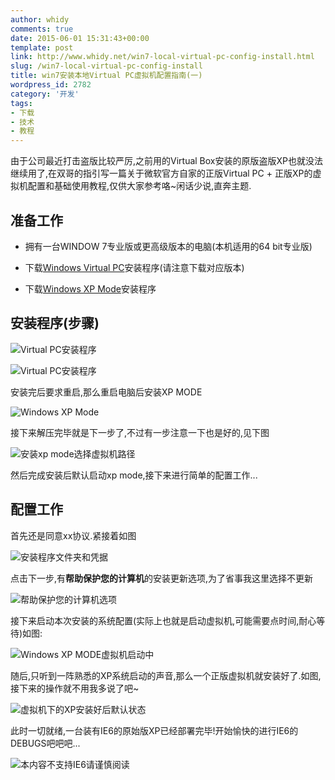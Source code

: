 ```yaml
---
author: whidy
comments: true
date: 2015-06-01 15:31:43+00:00
template: post
link: http://www.whidy.net/win7-local-virtual-pc-config-install.html
slug: /win7-local-virtual-pc-config-install
title: win7安装本地Virtual PC虚拟机配置指南(一)
wordpress_id: 2782
category: '开发'
tags:
- 下载
- 技术
- 教程
---
```


由于公司最近打击盗版比较严厉,之前用的Virtual Box安装的原版盗版XP也就没法继续用了,在双哥的指引写一篇关于微软官方自家的正版Virtual PC + 正版XP的虚拟机配置和基础使用教程,仅供大家参考咯~闲话少说,直奔主题.


## **准备工作**





	
  * 拥有一台WINDOW 7专业版或更高级版本的电脑(本机适用的64 bit专业版)

	
  * 下载[Windows Virtual PC](https://www.microsoft.com/zh-cn/download/details.aspx?id=3702)安装程序(请注意下载对应版本)

	
  * 下载[Windows XP Mode](https://www.microsoft.com/zh-CN/download/details.aspx?id=8002)安装程序




## **安装程序(步骤)**


![Virtual PC安装程序](https://www.whidy.net/wp-content/uploads/2015/06/step_1-400x310.png)

![Virtual PC安装程序](https://www.whidy.net/wp-content/uploads/2015/06/step_2-400x262.png)

安装完后要求重启,那么重启电脑后安装XP MODE

![Windows XP Mode](https://www.whidy.net/wp-content/uploads/2015/06/step_3.png)

<!-- more -->

接下来解压完毕就是下一步了,不过有一步注意一下也是好的,见下图

![安装xp mode选择虚拟机路径](https://www.whidy.net/wp-content/uploads/2015/06/step_4-400x305.png)

然后完成安装后默认启动xp mode,接下来进行简单的配置工作...


## **配置工作**


首先还是同意xx协议.紧接着如图

![安装程序文件夹和凭据](https://www.whidy.net/wp-content/uploads/2015/06/step_7-400x313.png)

点击下一步,有**帮助保护您的计算机**的安装更新选项,为了省事我这里选择不更新

![帮助保护您的计算机选项](https://www.whidy.net/wp-content/uploads/2015/06/step_8-400x313.png)

接下来启动本次安装的系统配置(实际上也就是启动虚拟机,可能需要点时间,耐心等待)如图:

![Windows XP MODE虚拟机启动中](https://www.whidy.net/wp-content/uploads/2015/06/step_9-400x300.png)

随后,只听到一阵熟悉的XP系统启动的声音,那么一个正版虚拟机就安装好了.如图,接下来的操作就不用我多说了吧~

![虚拟机下的XP安装好后默认状态](https://www.whidy.net/wp-content/uploads/2015/06/step_10-400x262.png)

此时一切就绪,一台装有IE6的原始版XP已经部署完毕!开始愉快的进行IE6的DEBUGS吧吧吧...

![本内容不支持IE6请谨慎阅读](https://www.whidy.net/wp-content/uploads/2015/06/step_11-400x304.png)
